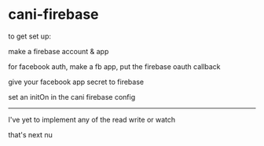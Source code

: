 cani-firebase
===

to get set up:

make a firebase account & app

for facebook auth, make a fb app, put the firebase oauth callback

give your facebook app secret to firebase

set an initOn in the cani firebase config

---


I've yet to implement any of the read write or watch

that's next nu